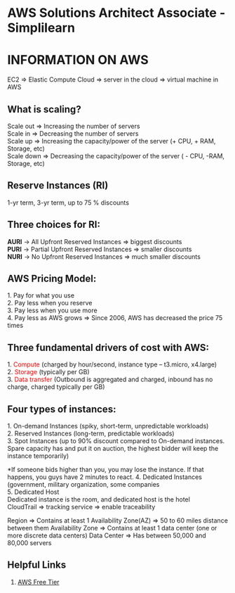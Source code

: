 # AWS Solutions Architect Associate - Simplilearn

<h1>INFORMATION ON AWS</h1>

EC2 => Elastic Compute Cloud => server in the cloud => virtual machine in AWS

<h2>What is scaling?</h2>
Scale out => Increasing the number of servers<br/>
Scale in => Decreasing the number of servers<br/>
Scale up => Increasing the capacity/power of the server (+ CPU, + RAM, Storage, etc)<br/>
Scale down  => Decreasing the capacity/power of the server ( - CPU,  -RAM, Storage, etc)

<h2>Reserve Instances (RI)</h2>
1-yr term, 3-yr term, up to 75 % discounts

<h2>Three choices for RI:</h2>
<strong>AURI</strong> -> All Upfront Reserved Instances => biggest discounts<br/>
<strong>PURI</strong> -> Partial Upfront Reserved Instances => smaller discounts<br/>
<strong>NURI</strong> -> No Upfront Reserved Instances => much smaller discounts<br/>

<h2>AWS Pricing Model:</h2>
1.	Pay for what you use<br/>
2.	Pay less when you reserve<br/>
3.	Pay less when you use more<br/>
4.	Pay less as AWS grows => Since 2006, AWS has decreased the price 75 times<br/>

<h2>Three fundamental drivers of cost with AWS:</h2>
1.	<span style="color: red;">Compute</span> (charged by hour/second, instance type – t3.micro, x4.large)<br/>
2.	<span style="color: red;">Storage</span> (typically per GB)<br/>
3.	<span style="color: red;">Data transfer</span> (Outbound is aggregated and charged, inbound has no charge, charged typically per GB)<br/>


<h2>Four types of instances:</h2>
1.	On-demand Instances (spiky, short-term, unpredictable workloads)<br/>
2.	Reserved Instances (long-term, predictable workloads)<br/>
3.	Spot Instances (up to 90% discount compared to On-demand instances. Spare capacity has and put it on auction, the highest bidder will keep the instance temporarily)<br/>

*If someone bids higher than you, you may lose the instance. If that happens, you guys have 2 minutes to react. 
4.	Dedicated Instances (government, military organization, some companies<br/>
5.	Dedicated Host <br/>
Dedicated instance is the room, and dedicated host is the hotel<br/>
CloudTrail => tracking service => enable traceability 

Region => Contains at least 1 Availability Zone(AZ) => 50 to 60 miles distance between them
Availability Zone => Contains at least 1 data center (one or more discrete data centers)
Data Center => Has between 50,000 and 80,000 servers

<h2>Helpful Links</h2>
<ol>
  <li><a href="https://aws.amazon.com/free" target="_blank">AWS Free Tier</a></li>
</ol>

